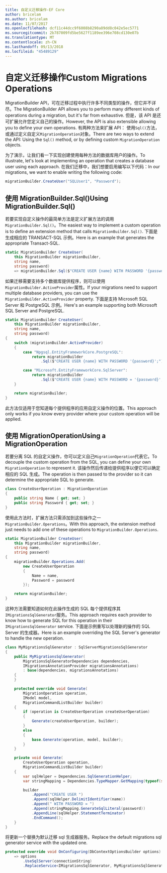 ```yaml
---
title: 自定义迁移操作-EF Core
author: bricelam
ms.author: bricelam
ms.date: 11/07/2017
ms.openlocfilehash: dcf11c44dcc9f6008b8290a89dd8c042e5ec5771
ms.sourcegitcommit: 2b787009fd5be5627f1189ee396e708cd130e07b
ms.translationtype: MT
ms.contentlocale: zh-CN
ms.lasthandoff: 09/13/2018
ms.locfileid: "45489129"
---
```

<a name="custom-migrations-operations"></a><span data-ttu-id="db121-102">自定义迁移操作</span><span class="sxs-lookup"><span data-stu-id="db121-102">Custom Migrations Operations</span></span>
============================
<span data-ttu-id="db121-103">MigrationBuilder API，可在迁移过程中执行许多不同类型的操作，但它并不详尽。</span><span class="sxs-lookup"><span data-stu-id="db121-103">The MigrationBuilder API allows you to perform many different kinds of operations during a migration, but it's far from exhaustive.</span></span> <span data-ttu-id="db121-104">但是，该 API 是还可扩展允许您定义自己的操作。</span><span class="sxs-lookup"><span data-stu-id="db121-104">However, the API is also extensible allowing you to define your own operations.</span></span> <span data-ttu-id="db121-105">有两种方法来扩展 API： 使用`Sql()`方法，或通过定义自定义`MigrationOperation`对象。</span><span class="sxs-lookup"><span data-stu-id="db121-105">There are two ways to extend the API: Using the `Sql()` method, or by defining custom `MigrationOperation` objects.</span></span>

<span data-ttu-id="db121-106">为了演示，让我们看一下实现创建使用每种方法的数据库用户的操作。</span><span class="sxs-lookup"><span data-stu-id="db121-106">To illustrate, let's look at implementing an operation that creates a database user using each approach.</span></span> <span data-ttu-id="db121-107">在我们迁移中，我们想要启用编写以下代码：</span><span class="sxs-lookup"><span data-stu-id="db121-107">In our migrations, we want to enable writing the following code:</span></span>

``` csharp
migrationBuilder.CreateUser("SQLUser1", "Password");
```

<a name="using-migrationbuildersql"></a><span data-ttu-id="db121-108">使用 MigrationBuilder.Sql()</span><span class="sxs-lookup"><span data-stu-id="db121-108">Using MigrationBuilder.Sql()</span></span>
----------------------------
<span data-ttu-id="db121-109">若要实现自定义操作的最简单方法是定义扩展方法的调用`MigrationBuilder.Sql()`。</span><span class="sxs-lookup"><span data-stu-id="db121-109">The easiest way to implement a custom operation is to define an extension method that calls `MigrationBuilder.Sql()`.</span></span>
<span data-ttu-id="db121-110">下面是生成相应的 TRANSACT-SQL 示例。</span><span class="sxs-lookup"><span data-stu-id="db121-110">Here is an example that generates the appropriate Transact-SQL.</span></span>

``` csharp
static MigrationBuilder CreateUser(
    this MigrationBuilder migrationBuilder,
    string name,
    string password)
    => migrationBuilder.Sql($"CREATE USER {name} WITH PASSWORD '{password}';");
```

<span data-ttu-id="db121-111">如果迁移需要支持多个数据库提供程序，则可以使用`MigrationBuilder.ActiveProvider`属性。</span><span class="sxs-lookup"><span data-stu-id="db121-111">If your migrations need to support multiple database providers, you can use the `MigrationBuilder.ActiveProvider` property.</span></span> <span data-ttu-id="db121-112">下面是支持 Microsoft SQL Server 和 PostgreSQL 示例。</span><span class="sxs-lookup"><span data-stu-id="db121-112">Here's an example supporting both Microsoft SQL Server and PostgreSQL.</span></span>

``` csharp
static MigrationBuilder CreateUser(
    this MigrationBuilder migrationBuilder,
    string name,
    string password)
{
    switch (migrationBuilder.ActiveProvider)
    {
        case "Npgsql.EntityFrameworkCore.PostgreSQL":
            return migrationBuilder
                .Sql($"CREATE USER {name} WITH PASSWORD '{password}';");

        case "Microsoft.EntityFrameworkCore.SqlServer":
            return migrationBuilder
                .Sql($"CREATE USER {name} WITH PASSWORD = '{password}';");
    }

    return migrationBuilder;
}
```

<span data-ttu-id="db121-113">此方法仅适用于您知道每个提供程序的应用自定义操作的位置。</span><span class="sxs-lookup"><span data-stu-id="db121-113">This approach only works if you know every provider where your custom operation will be applied.</span></span>

<a name="using-a-migrationoperation"></a><span data-ttu-id="db121-114">使用 MigrationOperation</span><span class="sxs-lookup"><span data-stu-id="db121-114">Using a MigrationOperation</span></span>
---------------------------
<span data-ttu-id="db121-115">若要分离 SQL 的自定义操作，你可以定义自己`MigrationOperation`代表它。</span><span class="sxs-lookup"><span data-stu-id="db121-115">To decouple the custom operation from the SQL, you can define your own `MigrationOperation` to represent it.</span></span> <span data-ttu-id="db121-116">该操作然后传递给提供程序以便它可以确定相应的 SQL 生成。</span><span class="sxs-lookup"><span data-stu-id="db121-116">The operation is then passed to the provider so it can determine the appropriate SQL to generate.</span></span>

``` csharp
class CreateUserOperation : MigrationOperation
{
    public string Name { get; set; }
    public string Password { get; set; }
}
```

<span data-ttu-id="db121-117">使用此方法时，扩展方法只需添加到这些操作之一`MigrationBuilder.Operations`。</span><span class="sxs-lookup"><span data-stu-id="db121-117">With this approach, the extension method just needs to add one of these operations to `MigrationBuilder.Operations`.</span></span>

``` csharp
static MigrationBuilder CreateUser(
    this MigrationBuilder migrationBuilder,
    string name,
    string password)
{
    migrationBuilder.Operations.Add(
        new CreateUserOperation
        {
            Name = name,
            Password = password
        });

    return migrationBuilder;
}
```

<span data-ttu-id="db121-118">这种方法需要知道如何在此操作生成的 SQL 每个提供程序其`IMigrationsSqlGenerator`服务。</span><span class="sxs-lookup"><span data-stu-id="db121-118">This approach requires each provider to know how to generate SQL for this operation in their `IMigrationsSqlGenerator` service.</span></span> <span data-ttu-id="db121-119">下面是示例重写以处理新的操作的 SQL Server 的生成器。</span><span class="sxs-lookup"><span data-stu-id="db121-119">Here is an example overriding the SQL Server's generator to handle the new operation.</span></span>

``` csharp
class MyMigrationsSqlGenerator : SqlServerMigrationsSqlGenerator
{
    public MyMigrationsSqlGenerator(
        MigrationsSqlGeneratorDependencies dependencies,
        IMigrationsAnnotationProvider migrationsAnnotations)
        : base(dependencies, migrationsAnnotations)
    {
    }

    protected override void Generate(
        MigrationOperation operation,
        IModel model,
        MigrationCommandListBuilder builder)
    {
        if (operation is CreateUserOperation createUserOperation)
        {
            Generate(createUserOperation, builder);
        }
        else
        {
            base.Generate(operation, model, builder);
        }
    }

    private void Generate(
        CreateUserOperation operation,
        MigrationCommandListBuilder builder)
    {
        var sqlHelper = Dependencies.SqlGenerationHelper;
        var stringMapping = Dependencies.TypeMapper.GetMapping(typeof(string));

        builder
            .Append("CREATE USER ")
            .Append(sqlHelper.DelimitIdentifier(name))
            .Append(" WITH PASSWORD = ")
            .Append(stringMapping.GenerateSqlLiteral(password))
            .AppendLine(sqlHelper.StatementTerminator)
            .EndCommand();
    }
}
```

<span data-ttu-id="db121-120">将更新一个替换为默认迁移 sql 生成器服务。</span><span class="sxs-lookup"><span data-stu-id="db121-120">Replace the default migrations sql generator service with the updated one.</span></span>

``` csharp
protected override void OnConfiguring(DbContextOptionsBuilder options)
    => options
        .UseSqlServer(connectionString)
        .ReplaceService<IMigrationsSqlGenerator, MyMigrationsSqlGenerator>();
```
